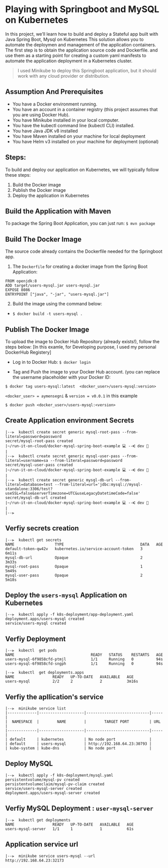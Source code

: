 # Playing with Springboot and MySQL on Kubernetes
In this project, we’ll learn how to build and deploy a Stateful app built with Java Spring Boot, Mysql on Kubernetes
This solution allows you to automate the deploymen and management of the application containers.
The first step is to obtain the application source code and Dockerfile.
and use them as a starting point for creating a custom yaml manifests to automate the application deployment in a Kubernetes cluster.

> I used Minikube to deploy this Springboot application, but it should work with any cloud provider or distribution.

## Assumption And Prerequisites

- You have a Docker environment running.
- You have an account in a container registry (this project assumes that you are using Docker Hub).
- You have Minikube installed in your local computer.
- You have the kubectl command line (kubectl CLI) installed.
- You have Java JDK v8 installed
- You have Maven installed on your machine for local deployment
- You have Helm v3 installed on your machine for deployment (optional)

## Steps:

To build and deploy our application  on Kubernetes, we will typically follow these steps:

1.  Build the Docker image
2.  Publish the Docker image
3.  Deploy the application in Kubernetes

## Build the Application with Maven

To package the Spring Boot Application, you can just run: `$ mvn package`

## Build The Docker Image

The source code already contains the Dockerfile needed for the Springboot app.

1. The  `Dockerfile` for creating a docker image from the Spring Boot Application:

````
FROM openjdk:8
ADD target/users-mysql.jar users-mysql.jar
EXPOSE 8086
ENTRYPOINT ["java", "-jar", "users-mysql.jar"]
````


2. Build the image using the command below:

* `$ docker build -t users-mysql .`

## Publish The Docker Image

To upload the image to Docker Hub Repository (already exists!), follow the steps below:
 [In this examle, for Developing purpose, I used my personal DockerHub Registery]
* Log in to Docker Hub: `$ docker login`

* Tag and Push the image to your Docker Hub account. (you can replace the username placeholder with your Docker ID:

`$ docker tag users-mysql:latest  <docker_user>/users-mysql:version>`

`<docker_user> = aymensegni` &
`version = v0.0.1` in this example


`$ docker push <docker_user>/users-mysql:<version>`


## Create Application environment Secrets

````
|--⫸  kubectl create secret generic mysql-root-pass --from-literal=password=password
secret/mysql-root-pass created
|~/run-it-on-cloud/docker-mysql-spring-boot-example 💻 --⑆ dev 🔧
|
|--⫸  kubectl create secret generic mysql-user-pass --from-literal=username=sa --from-literal=password=password
secret/mysql-user-pass created
|~/run-it-on-cloud/docker-mysql-spring-boot-example 💻 --⑆ dev 🔧
|
|--⫸  kubectl create secret generic mysql-db-url --from-literal=database=test --from-literal=url='jdbc:mysql://mysql-standalone:3306/test?useSSL=false&serverTimezone=UTC&useLegacyDatetimeCode=false'
secret/mysql-db-url created
|~/run-it-on-cloud/docker-mysql-spring-boot-example 💻 --⑆ dev 🔧
|
|--⫸

````

## Verfiy secrets creation


````
|--⫸  kubectl get secrets
NAME                  TYPE                                  DATA   AGE
default-token-qw42v   kubernetes.io/service-account-token   3      6m11s
mysql-db-url          Opaque                                2      3m33s
mysql-root-pass       Opaque                                1      5m49s
mysql-user-pass       Opaque                                2      5m18s
````

## Deploy the `users-mysql` Application on Kubernetes

````
|--⫸  kubectl apply -f k8s-deployment/app-deployment.yaml
deployment.apps/users-mysql created
service/users-mysql created
````


## Verfiy Deployment

````
|--⫸  kubectl  get pods
NAME                                  READY   STATUS    RESTARTS   AGE
users-mysql-6f9858cfd-ptmjl           1/1     Running   0          94s
users-mysql-6f9858cfd-sngph           1/1     Running   0          94s

````

````
|--⫸  kubectl  get deployments.apps
NAME                 READY   UP-TO-DATE   AVAILABLE   AGE
users-mysql          2/2     2            2           3m16s

````

## Verfiy the apllication's service

````
|--⫸  minikube service list
|-------------|--------------------|----------------------------|-----|
|  NAMESPACE  |        NAME        |        TARGET PORT         | URL |
|-------------|--------------------|----------------------------|-----|
| default     | kubernetes         | No node port               |
| default     | users-mysql        | http://192.168.64.23:30793 |
| kube-system | kube-dns           | No node port               |

````

##  Deploy MySQL

````
|--⫸  kubectl apply -f k8s-deployment/mysql.yaml
persistentvolume/mysql-pv created
persistentvolumeclaim/mysql-pv-claim created
service/users-mysql-server created
deployment.apps/users-mysql-server created
````

## Verfiy MySQL Deployment : `user-mysql-server`

````
|--⫸  kubectl get deployments
NAME                 READY   UP-TO-DATE   AVAILABLE   AGE
users-mysql-server   1/1     1            1           61s
````


## Application service url

````
|--⫸  minikube service users-mysql --url
http://192.168.64.23:32173
````


